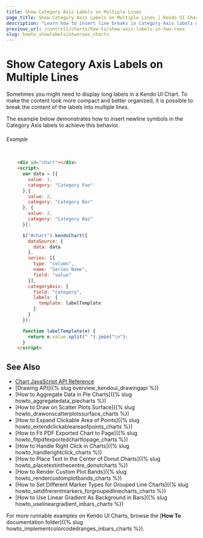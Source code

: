 ```yaml
---
title: Show Category Axis Labels on Multiple Lines
page_title: Show Category Axis Labels on Multiple Lines | Kendo UI Charts
description: "Learn how to insert line breaks in Category Axis labels when working with Kendo UI Charts."
previous_url: /controls/charts/how-to/show-axis-labels-in-two-rows
slug: howto_showlabelsintworows_charts
---
```


# Show Category Axis Labels on Multiple Lines

Sometimes you might need to display long labels in a Kendo UI Chart. To make the content look more compact and better organized, it is possible to break the content of the labels into multiple lines.   

The example below demonstrates how to insert newline symbols in the Category Axis labels to achieve this behavior.

###### Example

```html

    <div id="chart"></div>
    <script>
      var data = [{
        value: 1,
        category: "Category Foo"
      },{
        value: 2,
        category: "Category Bar"
      }, {
        value: 3,
        category: "Category Baz"
      }];

      $("#chart").kendoChart({
        dataSource: {
          data: data
        },
        series: [{
          type: "column",
          name: "Series Name",
          field: "value"
        }],
        categoryAxis: {
          field: "category",
          labels: {
            template: labelTemplate
          }
        }
      });

      function labelTemplate(e) {
        return e.value.split(" ").join("\n");
      }
    </script>
```

## See Also

* [Chart JavaScript API Reference](/api/javascript/dataviz/ui/chart)
* [Drawing API]({% slug overview_kendoui_drawingapi %})
* [How to Aggregate Data in Pie Charts]({% slug howto_aggregatedata_piecharts %})
* [How to Draw on Scatter Plots Surface]({% slug howto_drawonscatterplotssurface_charts %})
* [How to Expand Clickable Area of Points]({% slug howto_extendclickableareaofpoints_charts %})
* [How to Fit PDF Exported Chart to Page]({% slug howto_fitpdfexportedcharttopage_charts %})
* [How to Handle Right Click in Charts]({% slug howto_handlerightclick_charts %})
* [How to Place Text in the Center of Donut Charts]({% slug howto_placetextinthecentre_donutcharts %})
* [How to Render Custom Plot Bands]({% slug howto_rendercustomplotbands_charts %})
* [How to Set Different Marker Types for Grouped Line Charts]({% slug howto_setdifrerentmarkers_forgroupedlinecharts_charts %})
* [How to Use Linear Gradient As Background in Bars]({% slug howto_uselineargradient_inbars_charts %})

For more runnable examples on Kendo UI Charts, browse the [**How To** documentation folder]({% slug howto_implementcolorcodedranges_inbars_charts %}).
